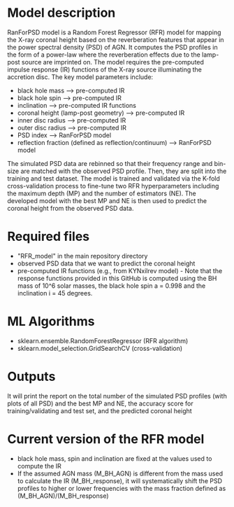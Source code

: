 # Model description
RanForPSD model is a Random Forest Regressor (RFR) model for mapping the X-ray coronal height based on the reverberation features that appear in the power spectral density (PSD) of AGN. It computes the PSD profiles in the form of a power-law where the reverberation effects due to the lamp-post source are imprinted on. The model requires the pre-computed impulse response (IR) functions of the X-ray source illuminating the accretion disc. The key model parameters include:
- black hole mass --> pre-computed IR 
- black hole spin --> pre-computed IR 
- inclination --> pre-computed IR functions 
- coronal height (lamp-post geometry) --> pre-computed IR
- inner disc radius --> pre-computed IR
- outer disc radius --> pre-computed IR
- PSD index --> RanForPSD model
- reflection fraction (defined as reflection/continuum) --> RanForPSD model

The simulated PSD data are rebinned so that their frequency range and bin-size are matched with the observed PSD profile. Then, they are split into the training and test dataset. The model is trained and validated via the K-fold cross-validation process to fine-tune two RFR hyperparameters including the maximum depth (MP) and the number of estimators (NE). The developed model with the best MP and NE is then used to predict the coronal height from the observed PSD data.

# Required files
- "RFR_model" in the main repository directory
- observed PSD data that we want to predict the coronal height
- pre-computed IR functions (e.g., from KYNxilrev model) - Note that the response functions provided in this GitHub is computed using the BH mass of 10^6 solar masses, the black hole spin a = 0.998 and the inclination i = 45 degrees.

# ML Algorithms
- sklearn.ensemble.RandomForestRegressor (RFR algorithm)
- sklearn.model_selection.GridSearchCV (cross-validation)

# Outputs
It will print the report on the total number of the simulated PSD profiles (with plots of all PSD) and the best MP and NE, the accuracy score for training/validating and test set, and the predicted coronal height 

# Current version of the RFR model
- black hole mass, spin and inclination are fixed at the values used to compute the IR
- If the assumed AGN mass (M_BH_AGN) is different from the mass used to calculate the IR (M_BH_response), it will systematically shift the PSD profiles to higher or lower frequencies with the mass fraction defined as (M_BH_AGN)/(M_BH_response) 
